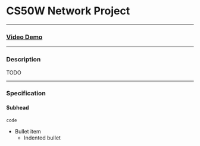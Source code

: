 CS50W Network Project
=====================

* * *

### [Video Demo](https://youtu.be/)

* * *

### Description

TODO

* * *

### Specification

#### Subhead

`code`
* Bullet item
  * Indented bullet
